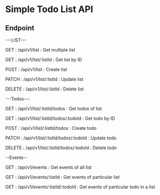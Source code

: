 # Simple Todo List API


## Endpoint

---LIST---

GET : /api/v1/list : Get multiple list

GET : /api/v1/list/:listId : Get list by ID

POST : /api/v1/list : Create list

PATCH : /api/v1/list/:listId : Update list

DELETE : /api/v1/list/:listId : Delete list


---Todos---

GET : /api/v1/list/:listId/todos : Get todos of list

GET : /api/v1/list/:listId/todos/:todoId : Get todo by ID

POST : /api/v1/list/:listId/todos : Create todo

PATCH : /api/v1/list/:listId/todos/:todoId : Update todo

DELETE : /api/v1/list/:listId/todos/:todoId : Delete todo



--Events--

GET : /api/v1/events : Get events of all list

GET : /api/v1/events/:listId : Get events of particular list

GET : /api/v1/events/:listId/:todoId  : Get events of particular todo in a list